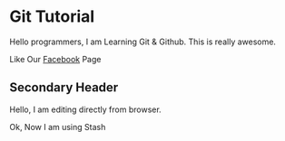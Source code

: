 # Git Tutorial

Hello programmers, I am Learning Git & Github. This is really awesome.

Like Our [Facebook](https://facebook.com/stacklearner) Page

## Secondary Header

Hello, I am editing directly from browser.

Ok, Now I am using Stash

